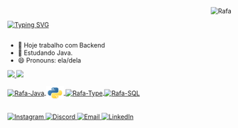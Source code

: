 <p align="right">
  <img src="https://media1.giphy.com/media/v1.Y2lkPTc5MGI3NjExbTZubTA4cGFrbDY4bWVqbnJ4NXJ0eGtyZWR5b2J6cXozbGp4c3M3NyZlcD12MV9pbnRlcm5hbF9naWZfYnlfaWQmY3Q9Zw/ErZ8hv5eO92JW/giphy.gif" alt="Rafa" width="210">
</p>


<a href="https://github.com/zellaya">
  <img src="https://readme-typing-svg.demolab.com?font=Fira+Code&weight=500&size=26&pause=1000&color=F7768E&center=false&vCenter=true&width=450&lines=Ol%C3%A1%2C+eu+sou+a+Lary+%F0%9F%92%BB%E2%9C%A8" alt="Typing SVG" />
</a>

## 

- 🔭 Hoje trabalho com Backend
- 🌱 Estudando Java.
- 😄 Pronouns: ela/dela

<div> 
<a href="https://beacons.ai/zellaya">
<img height="180em" src="https://github-readme-stats.vercel.app/api?username=zellaya&show_icons=true&theme=dark&include_allcommits=true&count_private=true"/>
<img height=170em"  src="https://github-readme-stats.vercel.app/api/top-langs/?username=zellaya&layout=compact&langs_count=16&theme=dark"/> 
  
</div>

  <div style="display: inline_block"><br>
  <img align="center" alt="Rafa-Java" height="30" width="40" src="https://cdn.jsdelivr.net/gh/devicons/devicon@latest/icons/java/java-original-wordmark.svg">
  <img align="center" alt="Rafa-Python" height="30" width="40" src="https://raw.githubusercontent.com/devicons/devicon/master/icons/python/python-original.svg">
  <img align="center" alt="Rafa-Type" height="30" width="40" src="https://cdn.jsdelivr.net/gh/devicons/devicon@latest/icons/typescript/typescript-original.svg">  
  <img align="center" alt="Rafa-SQL" height="30" width="40" src="https://cdn.jsdelivr.net/gh/devicons/devicon@latest/icons/azuresqldatabase/azuresqldatabase-original.svg">

</div>

##

<div>
  <a href="https://www.instagram.com/laryssa.zly/" target="_blank">
  <img src="https://cdn-icons-png.flaticon.com/512/174/174855.png" width="30" alt="Instagram"/>
</a>
  <a href="https://discord.gg/wagxzStdcR" target="_blank">
  <img src="https://cdn-icons-png.flaticon.com/512/2111/2111370.png" width="30" alt="Discord"/>
</a>
 
  <a href="mailto:laryssaferreirabox@gmail.com">
  <img src="https://cdn-icons-png.flaticon.com/512/8109/8109673.png" width="30" alt="Email"/>
</a>

 <a href="https://www.linkedin.com/in/laryssa-ferreira-exe/" target="_blank">
  <img src="https://cdn-icons-png.flaticon.com/512/174/174857.png" width="30" alt="LinkedIn"/>
</a>
 <div>
